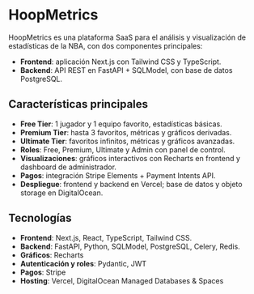 # HoopMetrics

HoopMetrics es una plataforma SaaS para el análisis y visualización de estadísticas de la NBA, con dos componentes principales:

* **Frontend**: aplicación Next.js con Tailwind CSS y TypeScript.
* **Backend**: API REST en FastAPI + SQLModel, con base de datos PostgreSQL.

## Características principales

* **Free Tier**: 1 jugador y 1 equipo favorito, estadísticas básicas.
* **Premium Tier**: hasta 3 favoritos,  métricas y gráficos derivadas.
* **Ultimate Tier**: favoritos infinitos,  métricas y gráficos avanzadas.
* **Roles**: Free, Premium, Ultimate y Admin con panel de control.
* **Visualizaciones**: gráficos interactivos con Recharts en frontend y dashboard de administrador.
* **Pagos**: integración Stripe Elements + Payment Intents API.
* **Despliegue**: frontend y backend en Vercel; base de datos y objeto storage en DigitalOcean.

## Tecnologías

* **Frontend**: Next.js, React, TypeScript, Tailwind CSS.
* **Backend**: FastAPI, Python, SQLModel, PostgreSQL, Celery, Redis.
* **Gráficos**: Recharts
* **Autenticación y roles**: Pydantic, JWT
* **Pagos**: Stripe
* **Hosting**: Vercel, DigitalOcean Managed Databases & Spaces